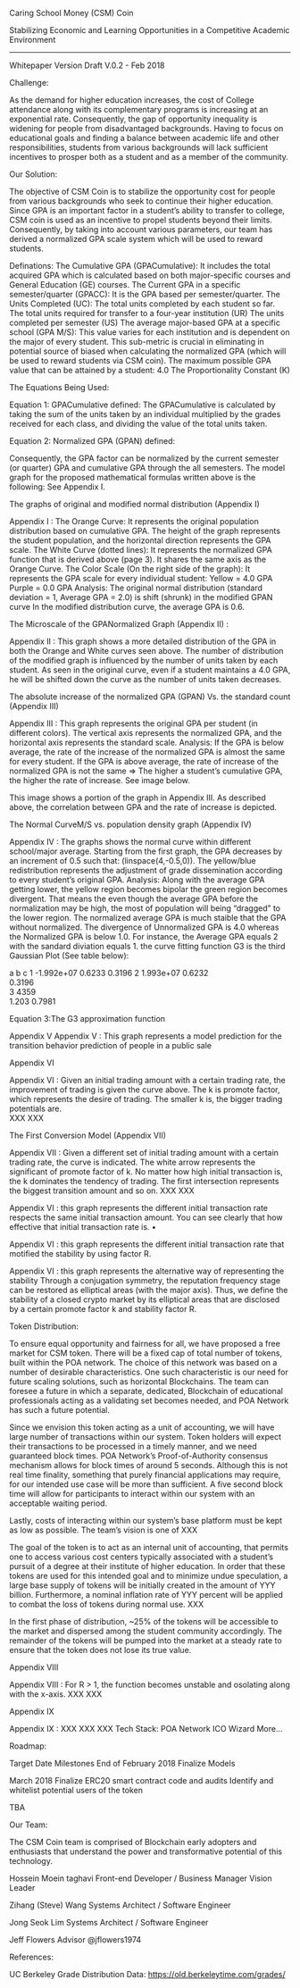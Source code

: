 Caring School Money (CSM) Coin



Stabilizing Economic and Learning Opportunities in a Competitive Academic Environment









***








Whitepaper
Version Draft V.0.2 - Feb 2018






Challenge:

 As the demand for higher education increases, the cost of College attendance along with its complementary programs is increasing at an exponential rate. Consequently, the gap of opportunity inequality is widening for people from disadvantaged backgrounds. Having to focus on educational goals and finding a balance between academic life and other responsibilities, students from various backgrounds will lack sufficient incentives to prosper both as a student and as a member of the community.  




Our Solution:

The objective of CSM Coin is to stabilize the opportunity cost for people from various backgrounds who seek to continue their higher education. Since GPA is an important factor in a student’s ability to transfer to college, CSM coin is used as an incentive to propel students beyond their limits. Consequently, by taking into account various parameters, our team has derived a normalized GPA scale system which will be used to reward students. 


Definations:
The Cumulative GPA (GPACumulative): It includes the total acquired GPA which is calculated based on both major-specific courses and General Education (GE) courses.
The Current GPA in a specific semester/quarter (GPACC): It is the GPA based per semester/quarter.
The Units Completed (UC): The total units completed by each student so far.
The total units required for transfer to a four-year institution (UR)
The units completed per semester (US)
The average major-based GPA at a specific school (GPA M/S): This value varies for each institution and is dependent on the major of every student. This sub-metric is crucial in eliminating in potential source of biased when calculating the normalized GPA (which will be used to reward students via CSM coin).
  The maximum possible GPA value that can be attained by a student: 4.0
The Proportionality Constant (K)



The Equations Being Used:

Equation 1: GPACumulative defined: The GPACumulative is calculated by taking the sum of the units taken by an individual multiplied by the grades received for each class, and dividing the value of the total units taken.



Equation 2: Normalized GPA (GPAN) defined:

Consequently, the GPA factor can be normalized by the current semester (or quarter) GPA and 
cumulative GPA through the all semesters. The model graph for the proposed mathematical formulas written above is the following: See Appendix I.





 The graphs of original and modified normal distribution (Appendix I)

Appendix I : 
The Orange Curve:
It represents the original population distribution based on cumulative GPA.
The height of the graph represents the student population, and the horizontal direction represents the GPA scale.
The White Curve (dotted lines):
It represents the normalized GPA function that is derived above (page 3).
It shares the same axis as the Orange Curve.
The Color Scale (On the right side of the graph):
It represents the GPA scale for every individual student:
Yellow = 4.0 GPA
Purple = 0.0 GPA
Analysis: 
The original normal distribution (standard deviation = 1, Average GPA = 2.0) is shift (shrunk) in the modified GPAN curve 
In the modified distribution curve, the average GPA is 0.6. 


The Microscale of the GPANormalized Graph (Appendix II) :



Appendix II : This graph shows a more detailed distribution of the GPA in both the Orange and White curves seen above. The number of distribution of the modified graph is influenced by the number of units taken by each student. As seen in the original curve, even if a student maintains a 4.0 GPA, he will be shifted down the curve as the number of units taken decreases.




The absolute increase of the normalized GPA (GPAN) Vs. the standard count (Appendix III)


Appendix III : 
This graph represents the original GPA per student (in different colors).
The vertical axis represents the normalized GPA, and the horizontal axis represents the standard scale. 
Analysis:
If the GPA is below average, the rate of the increase of the normalized GPA is almost the same for every student. 
If the GPA is above average, the rate of increase of the normalized GPA is not the same ⇒ The higher a student’s cumulative GPA, the higher the rate of increase. See image below.

 This image shows a portion of the graph in Appendix III. As described above, the correlation 
between GPA and the rate of increase is depicted.  


The Normal CurveM/S vs. population density graph (Appendix IV)
         
        
Appendix IV :
The graphs shows the normal curve within different school/major average. Starting from the first graph, the GPA decreases by an increment of 0.5 such that: (linspace(4,-0.5,0)).
The yellow/blue redistribution represents the adjustment of grade dissemination according to every student’s original GPA. 
Analysis:
Along with the average GPA getting lower, the yellow region becomes bipolar the green region becomes divergent. That means the even though the average GPA before the normalization may be high, the most of population will being “dragged” to the lower region. 
The normalized average GPA is much staible that the GPA without normalized. The divergence of Unnormalized GPA is 4.0 whereas the Normalized GPA is below 1.0. 
For instance, the Average GPA equals 2 with the sandard diviation equals 1. 
the curve fitting function G3 is the third Gaussian Plot (See table below): 



a
b
c
1
-1.992e+07
 0.6233
 0.3196
2
1.993e+07 
0.6232  
0.3196  
3
4359  
1.203 
0.7981  

Equation 3:The G3 approximation function


Appendix V
Appendix V : This graph represents a model prediction for the transition behavior prediction of people in a public sale


Appendix VI


Appendix VI :
Given an initial trading amount with a certain trading rate, the improvement of trading is given the curve above. The k is promote factor, which represents the desire of trading. The smaller k is, the bigger trading potentials are.  
XXX
XXX

















The First Conversion Model (Appendix VII)



Appendix VII : 
Given a different set of initial trading amount with a certain trading rate, the curve is indicated. The white arrow represents the significant of promote factor of k. No matter how high initial transaction is, the k dominates the tendency of trading. The first intersection represents the biggest transition amount and so on. 
XXX
XXX

Appendix VI :
this graph represents the different initial transaction rate respects the same initial transaction amount. You can see clearly that how effective that initial transaction rate is. 
• 


Appendix VI :
this graph represents the different initial transaction rate that motified the stability by using factor R. 





Appendix VI :
this graph represents the alternative way of representing the stability Through a conjugation symmetry, the reputation frequency stage can be restored as elliptical areas (with the major axis). Thus, we define the stability of a closed crypto market by its elliptical areas that are disclosed by a certain promote factor k and stability factor R.


Token Distribution:

To ensure equal opportunity and fairness for all, we have proposed a free market for CSM token. There will be a fixed cap of total number of tokens, built within the POA network. The choice of this network was based on a number of desirable characteristics. One such characteristic is our need for future scaling solutions, such as horizontal Blockchains.  The team can foresee a future in which a separate, dedicated, Blockchain of educational professionals acting as a validating set becomes needed, and POA Network has such a future potential.  

Since we envision this token acting as a unit of accounting, we will have large number of transactions within our system.  Token holders will expect their transactions to be processed in a timely manner, and we need guaranteed block times.  POA Network’s Proof-of-Authority consensus mechanism allows for block times of around 5 seconds.  Although this is not real time finality, something that purely financial applications may require, for our intended use case will be more than sufficient.  A five second block time will allow for participants to interact within our system with an acceptable waiting period. 

Lastly, costs of interacting within our system’s base platform must be kept as low as possible.  The team’s vision is one of XXX

The goal of the token is to act as an internal unit of accounting, that permits one to access various cost centers typically associated with a student’s pursuit of a degree at their institute of higher education.  In order that these tokens are used for this intended goal and to minimize undue speculation, a large base supply of tokens will be initially created in the amount of YYY billion.  Furthermore, a nominal inflation rate of YYY percent will be applied to combat the loss of tokens during normal use. XXX  

In the first phase of distribution, ~25% of the tokens will be accessible to the market and dispersed among the student community accordingly. The remainder of the tokens will be pumped into the market at a steady rate to ensure that the token does not lose its true value. 


Appendix VIII


Appendix VIII :
For R > 1, the function becomes unstable and osolating along with the x-axis.
XXX
XXX






Appendix IX


Appendix IX :
XXX
XXX
XXX
Tech Stack: 
POA Network
ICO Wizard
More…


Roadmap:

Target Date
Milestones
End of February 2018
Finalize Models

March 2018
Finalize ERC20 smart contract code and audits
Identify and whitelist potential users of the token

TBA













Our Team: 

The CSM Coin team is comprised of Blockchain early adopters and enthusiasts that understand the power and transformative potential of this technology.  


Hossein Moein taghavi
Front-end Developer / Business Manager 
Vision Leader

Zihang (Steve) Wang
Systems Architect / 
Software Engineer

Jong Seok Lim
Systems Architect / 
Software Engineer


Jeff Flowers
Advisor
@jflowers1974 













References:

UC Berkeley Grade Distribution Data:
https://old.berkeleytime.com/grades/
